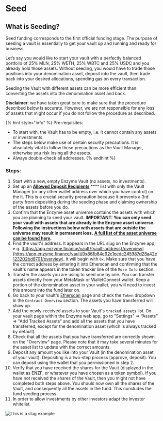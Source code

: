 # Seed

## What is Seeding?

Seed funding corresponds to the first official funding stage. The purpose of seeding a vault is essentially to get your vault up and running and ready for business.

Let’s say you would like to start your vault with a perfectly balanced portfolio of 25% MLN, 25% WETH, 25% WBTC and 25% USDC and you already hold those assets. Without seeding, you would have to trade those positions into your denomination asset, deposit into the vault, then trade back into your desired allocations, spending gas on every transaction.

Seeding the Vault with different assets can be more efficient than converting the assets into the denomination asset and back.

**Disclaimer**: we have taken great care to make sure that the procedure described below is accurate. However, we are not responsible for any loss of assets that might occur if you do not follow the procedure as described.

{% hint style="info" %}
Pre-requisites:&#x20;

* To start with, the Vault has to be empty, i.e. it cannot contain any assets or investments.
* The steps below make use of certain security precautions. It is absolutely vital to follow those precautions as the Vault Manager, otherwise you risk losing all the assets.
* Always double-check all addresses.
{% endhint %}

### **Steps**:

1. Start with a new, empty Enzyme Vault (no assets, no investments).
2. Set up an [**Allowed Deposit Recipients**](investments.md) **** list with only the Vault Manager (or any other wallet address over which you have control) on the it. This is a crucial security precaution because it prevents a 3rd party from depositing during the seeding phase and claiming ownership of the assets before you do.
3. Confirm that the Enzyme asset universe contains the assets with which you are planning to seed your vault. **IMPORTANT: You can only seed your vault with assets that are already in the Enzyme asset universe. Following the instructions below with assets that are outside the universe may result in permanent loss.** [**A full list of the asset universe can be found here**](https://app.enzyme.finance/network/assets)**.**
4. Find the vault's address. It appears in the URL slug on the Enzyme app, e.g. [https://app.enzyme.finance/vault/{vault-address}/overview](https://app.enzyme.finance/vault/0x86fb84e92c1eedc245987d28a42e123202bd6701/overview). It will begin with `0x`. Make sure that you have the correct address by entering it into Etherscan and confirming that the vault's name appears in the token tracker line of the `More Info` section.&#x20;
5. Transfer the assets you are using to seed one by one. You can transfer assets directly from your MetaMask or WalletConnect wallet. Keep a portion of the denomination asset in your wallet, you will need to invest this amount into the fund later on.
6. Go back to your vault's [Etherscan](https://etherscan.io/) page and check the `Token` dropdown in the `Contract Overview` section. The assets you have transferred will show up.
7. Add the newly-received assets to your Vault's `tracked assets` list. On your vault page within the Enzyme web app, go to "Settings" =>  “Assets” => "Add Tracked Assets" and add all the assets that you have transferred, except for the denomination asset (which is always tracked by default).
8. Check that all the assets that you have transferred are correctly shown on the "Overview" page. Please note that it may take several minutes for the asset list to update with the correct amounts.
9. Deposit any amount you like into your Vault (in the denomination asset of your vault). Depositing is a two-step process (approve, deposit). You can deposit using the wallet that you permissioned in step 2.
10. Verify that you have received the shares for the Vault (displayed in the wallet as ENZF, or whatever you have chosen as a token symbol). If you have not received the shares of the Vault, then you might not have completed both steps above. You should now own all the shares of the Vault, and consequently all the assets in the fund. This concludes the fund seeding process.
11. In order to allow investments by other investors adapt the investor whitelist.

![This is a slug example](<../../.gitbook/assets/slug\_2 (1).png>)
